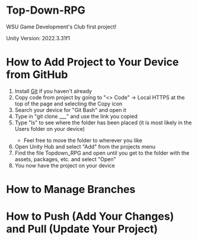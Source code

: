 # Top-Down-RPG
WSU Game Development's Club first project!

Unity Version: 2022.3.31f1

# How to Add Project to Your Device from GitHub
<ol>
  <li>Install <a href = https://git-scm.com/downloads>Git</a> if you haven't already</li>
  <li>Copy code from project by going to "<> Code" -> Local HTTPS at the top of the page and selecting the Copy icon</li>
  <li>Search your device for "Git Bash" and open it</li>
  <li>Type in "git clone ___" and use the link you copied</li>
  <li>Type "ls" to see where the folder has been placed (it is most likely in the Users folder on your device)</li>
    <ul>
      <li>Feel free to move the folder to wherever you like</li>
    </ul>
  <li>Open Unity Hub and select "Add" from the projects menu</li>
  <li>Find the file Topdown_RPG and open until you get to the folder with the assets, packages, etc. and select "Open"</li>
  <li>You now have the project on your device</li>
</ol>

# How to Manage Branches

# How to Push (Add Your Changes) and Pull (Update Your Project)
